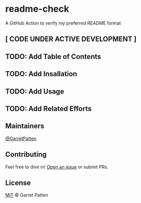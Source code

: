 # readme-check
A GitHub Action to verify my preferred README format

## [ CODE UNDER ACTIVE DEVELOPMENT ]

## TODO: Add Table of Contents

## TODO: Add Insallation

## TODO: Add Usage

## TODO: Add Related Efforts

## Maintainers

[@GarretPatten](https://github.com/garretpatten).

## Contributing

Feel free to dive in! [Open an issue](https://github.com/garretpatten/readme-check/issues/new) or submit PRs.

## License

[MIT](LICENSE) © Garret Patten
